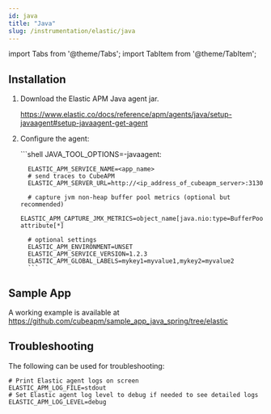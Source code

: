 ```yaml
---
id: java
title: "Java"
slug: /instrumentation/elastic/java
---
```


import Tabs from '@theme/Tabs';
import TabItem from '@theme/TabItem';

## Installation

1.  Download the Elastic APM Java agent jar.

    https://www.elastic.co/docs/reference/apm/agents/java/setup-javaagent#setup-javaagent-get-agent

1.  Configure the agent:

    <Tabs>
       <TabItem value="env" label="Environment Variables">
          ```shell
          JAVA_TOOL_OPTIONS=-javaagent:</path/elastic-apm-agent.jar>

          ELASTIC_APM_SERVICE_NAME=<app_name>
          # send traces to CubeAPM
          ELASTIC_APM_SERVER_URL=http://<ip_address_of_cubeapm_server>:3130

          # capture jvm non-heap buffer pool metrics (optional but recommended)
          ELASTIC_APM_CAPTURE_JMX_METRICS=object_name[java.nio:type=BufferPool,name=*] attribute[*]

          # optional settings
          ELASTIC_APM_ENVIRONMENT=UNSET
          ELASTIC_APM_SERVICE_VERSION=1.2.3
          ELASTIC_APM_GLOBAL_LABELS=mykey1=myvalue1,mykey2=myvalue2
          ```

       </TabItem>
    </Tabs>

## Sample App

A working example is available at https://github.com/cubeapm/sample_app_java_spring/tree/elastic

## Troubleshooting

The following can be used for troubleshooting:

```shell
# Print Elastic agent logs on screen
ELASTIC_APM_LOG_FILE=stdout
# Set Elastic agent log level to debug if needed to see detailed logs
ELASTIC_APM_LOG_LEVEL=debug
```
